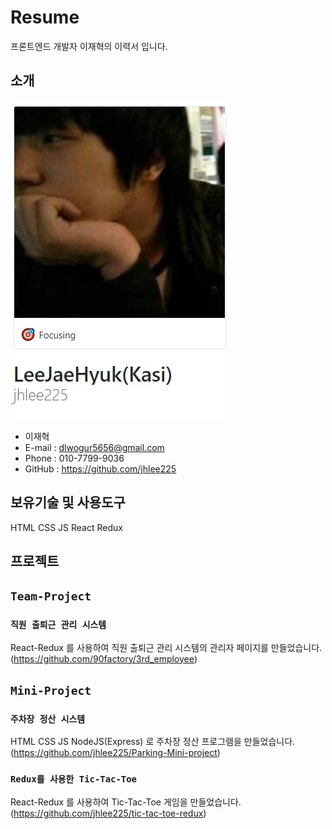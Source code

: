 # Resume

프론트엔드 개발자 이재혁의 이력서 입니다.

## 소개

<img src="./images/Profile.jpg">

- 이재혁
- E-mail : dlwogur5656@gmail.com
- Phone : 010-7799-9036
- GitHub : https://github.com/jhlee225

## 보유기술 및 사용도구

HTML CSS JS React Redux

## 프로젝트

## `Team-Project`

### `직원 출퇴근 관리 시스템`

React-Redux 를 사용하여 직원 출퇴근 관리 시스템의 관리자 페이지를 만들었습니다.
(https://github.com/90factory/3rd_employee)

## `Mini-Project`

### `주차장 정산 시스템`

HTML CSS JS NodeJS(Express) 로 주차장 정산 프로그램을 만들었습니다.
(https://github.com/jhlee225/Parking-Mini-project)

### `Redux를 사용한 Tic-Tac-Toe`

React-Redux 를 사용하여 Tic-Tac-Toe 게임을 만들었습니다.
(https://github.com/jhlee225/tic-tac-toe-redux)
